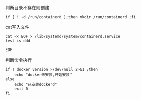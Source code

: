 
判断目录不存在则创建
```shell
if [ ! -d /run/containerd ];then mkdir /run/containerd ;fi
```

cat写入文件
```shell
cat << EOF > /lib/systemd/system/containerd.service
test is ddd

EOF
```

判断命令执行
```shell
if ! docker version >/dev/null 2>&1 ;then
    echo "docker未安装,开始安装"
else 
    echo "已安装dockerd"
    exit 0
fi
```

